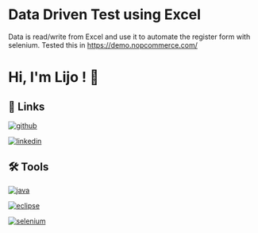 
# Data Driven Test using Excel

Data is read/write from Excel and use it to automate the
register form  with selenium. Tested this in https://demo.nopcommerce.com/

# Hi, I'm Lijo ! 👋

  
## 🔗 Links
[![github](https://img.shields.io/badge/github-000?style=for-the-badge&logo=github&logoColor=white)](https://github.com/lijoxavier)

[![linkedin](https://img.shields.io/badge/linkedin-0A66C2?style=for-the-badge&logo=linkedin&logoColor=white)](https://www.linkedin.com/in/lijo-xavier-aa1112173)



 
## 🛠 Tools
[![java](https://img.shields.io/badge/java-black?style=for-the-badge&logo=java&logoColor=red)](https://java.com) 

[![eclipse](https://img.shields.io/badge/Eclipse-red?style=for-the-badge&logo=eclipse&logoColor=blue)](https://www.eclipse.com/)

[![selenium](https://img.shields.io/badge/Selenium-green?style=for-the-badge&logo=selenium&logoColor=black)](https://www.selenium.com/)



  